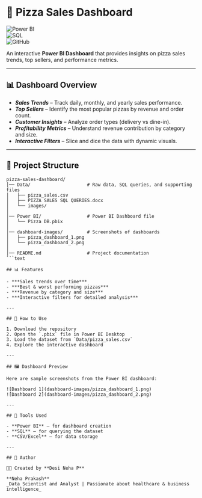 # 🍕 Pizza Sales Dashboard  

![Power BI](https://img.shields.io/badge/Power%20BI-Dashboard-F2C811?logo=powerbi&logoColor=black)  
![SQL](https://img.shields.io/badge/SQL-Queries-4479A1?logo=postgresql&logoColor=white)  
![GitHub](https://img.shields.io/badge/GitHub-Repository-181717?logo=github)  

An interactive **Power BI Dashboard** that provides insights on pizza sales trends, top sellers, and performance metrics.  

---

## 📊 Dashboard Overview  

- ***Sales Trends*** – Track daily, monthly, and yearly sales performance.  
- ***Top Sellers*** – Identify the most popular pizzas by revenue and order count.  
- ***Customer Insights*** – Analyze order types (delivery vs dine-in).  
- ***Profitability Metrics*** – Understand revenue contribution by category and size.  
- ***Interactive Filters*** – Slice and dice the data with dynamic visuals.  

---

## 📂 Project Structure  

```text
pizza-sales-dashboard/
│── Data/                     # Raw data, SQL queries, and supporting files
│   ├── pizza_sales.csv
│   ├── PIZZA SALES SQL QUERIES.docx
│   └── images/
│
│── Power BI/                 # Power BI Dashboard file
│   └── Pizza DB.pbix
│
│── dashboard-images/         # Screenshots of dashboards
│   ├── pizza_dashboard_1.png
│   └── pizza_dashboard_2.png
│
│── README.md                 # Project documentation
```text

## 📊 Features  

- ***Sales trends over time***  
- ***Best & worst performing pizzas***  
- ***Revenue by category and size***  
- ***Interactive filters for detailed analysis***  

---

## 🚀 How to Use  

1. Download the repository  
2. Open the `.pbix` file in Power BI Desktop  
3. Load the dataset from `Data/pizza_sales.csv`  
4. Explore the interactive dashboard  

---

## 🖼️ Dashboard Preview  

Here are sample screenshots from the Power BI dashboard:  

![Dashboard 1](dashboard-images/pizza_dashboard_1.png)  
![Dashboard 2](dashboard-images/pizza_dashboard_2.png)  

---

## 📌 Tools Used  

- **Power BI** – for dashboard creation  
- **SQL** – for querying the dataset  
- **CSV/Excel** – for data storage  

---

## 🙌 Author  

👩‍💻 Created by **Desi Neha P**  

**Neha Prakash**  
_Data Scientist and Analyst | Passionate about healthcare & business intelligence_  
